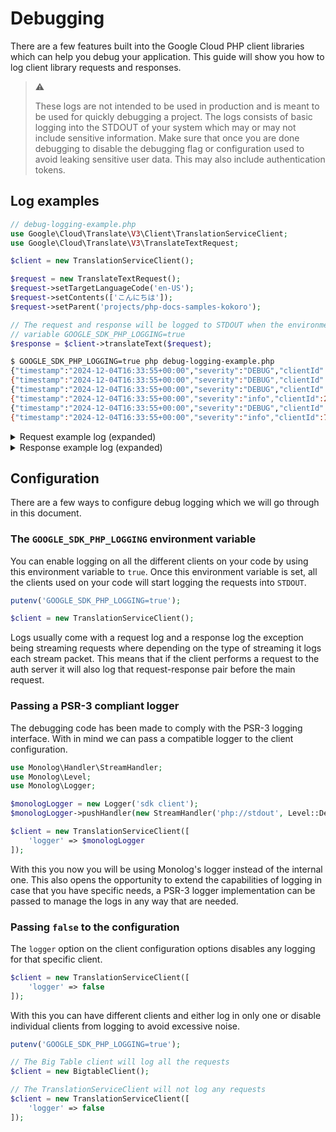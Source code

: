 # Debugging

There are a few features built into the Google Cloud PHP client libraries which can help you debug
your application. This guide will show you how to log client library requests and responses.

> :warning:
>
> These logs are not intended to be used in production and is meant to be used for quickly
> debugging a project. The logs consists of basic logging into the STDOUT of your system which may
> or may not include sensitive information. Make sure that once you are done debugging to disable
> the debugging flag or configuration used to avoid leaking sensitive user data. This may also
> include authentication tokens.

## Log examples

```php
// debug-logging-example.php
use Google\Cloud\Translate\V3\Client\TranslationServiceClient;
use Google\Cloud\Translate\V3\TranslateTextRequest;

$client = new TranslationServiceClient();

$request = new TranslateTextRequest();
$request->setTargetLanguageCode('en-US');
$request->setContents(['こんにちは']);
$request->setParent('projects/php-docs-samples-kokoro');

// The request and response will be logged to STDOUT when the environment
// variable GOOGLE_SDK_PHP_LOGGING=true
$response = $client->translateText($request);
```

```sh
$ GOOGLE_SDK_PHP_LOGGING=true php debug-logging-example.php
{"timestamp":"2024-12-04T16:33:55+00:00","severity":"DEBUG","clientId":73,"requestId":2427,"jsonPayload":{"request.headers":{"x-goog-api-client":["gl-php/8.3.14 gapic/1.20.0 gax/1.35.0 grpc/1.59.1 rest/1.35.0 pb/+n"],"User-Agent":["gcloud-php-new/1.20.0"],"X-Goog-User-Project":["<PROJECT_ID>"],"x-goog-request-params":["parent=projects%2F<PROJECT_ID>"]},"request.payload":"{\"contents\":[\"こんにちは\"],\"targetLanguageCode\":\"en-US\",\"parent\":\"projects\/<PROJECT_ID>\"}"}}
{"timestamp":"2024-12-04T16:33:55+00:00","severity":"DEBUG","clientId":21,"requestId":2421,"jsonPayload":{"request.method":"POST","request.url":"https://oauth2.googleapis.com/token","request.headers":{"Host":["oauth2.googleapis.com"],"Cache-Control":["no-store"],"Content-Type":["application/x-www-form-urlencoded"],"x-goog-api-client":["gl-php/8.3.14 auth/1.43.0 auth-request-type/at cred-type/u"]},"request.payload":"grant_type=refresh_token&refresh_token=<REFRESH_TOKEN>&client_id=<CLIENT_ID>&client_secret=<CLIENT_SECRET>"}}
{"timestamp":"2024-12-04T16:33:55+00:00","severity":"DEBUG","clientId":21,"requestId":2421,"jsonPayload":{"response.headers":{"Expires":["Mon, 01 Jan 1990 00:00:00 GMT"],"Pragma":["no-cache"],"Cache-Control":["no-cache, no-store, max-age=0, must-revalidate"],"Date":["Wed, 04 Dec 2024 16:33:55 GMT"],"Content-Type":["application/json; charset=utf-8"],"Vary":["X-Origin","Referer","Origin,Accept-Encoding"],"Server":["scaffolding on HTTPServer2"],"X-XSS-Protection":["0"],"X-Frame-Options":["SAMEORIGIN"],"X-Content-Type-Options":["nosniff"],"Alt-Svc":["h3=\":443\"; ma=2592000,h3-29=\":443\"; ma=2592000"],"Accept-Ranges":["none"],"Transfer-Encoding":["chunked"]},"response.payload":"{\"access_token\":\"<ACCESS_TOKEN>",\"expires_in\": 3599,\"scope\": \"https://www.googleapis.com/auth/sqlservice.login https://www.googleapis.com/auth/cloud-platform openid https://www.googleapis.com/auth/userinfo.email\",\"token_type\": \"Bearer\",\"id_token\": \"<ID_TOKEN>","latencyMillis":150}}
{"timestamp":"2024-12-04T16:33:55+00:00","severity":"info","clientId":21,"requestId":2421,"jsonPayload":{"response.status":200}}
{"timestamp":"2024-12-04T16:33:55+00:00","severity":"DEBUG","clientId":73,"requestId":73,"jsonPayload":{"response.headers":{"pc-high-bwd-bin":["KgIYIA"]},"response.payload":"{\"translations\":[{\"translatedText\":\"Hello\",\"detectedLanguageCode\":\"ja\"}]}","latencyMillis":390}}
{"timestamp":"2024-12-04T16:33:55+00:00","severity":"info","clientId":73,"requestId":73,"jsonPayload":{"response.status":0}}
```

<details>
<summary>Request example log (expanded)</summary>

```json
{
    "timestamp": "2024-12-03T15:21:47-05:00",
    "severity": "DEBUG",
    "clientId": 83,
    "requestId": 2435,
    "jsonPayload": {
        "request.method": "POST",
        "request.url": "https://translate.googleapis.com/v3/projects/<YOUR_PROJECT",
        "request.headers": {
            "Host": [
                "translate.googleapis.com"
            ],
            "Content-Type": [
                "application/json"
            ],
            "x-goog-api-client": [
                "gl-php/8.2.24 gapic/1.20.0 gax/1.35.0 grpc/1.66.0 rest/1.35.0 pb/+n"
            ],
            "User-Agent": [
                "gcloud-php-new/1.20.0"
            ],
            "X-Goog-User-Project": [
                "<YOUR_PROJECT>"
            ],
            "x-goog-request-params": [
                "parent=projects%2F<YOUR_PROJECT>"
            ],
            "authorization": [
                "Bearer <YOUR_AUTHORIZATION_TOKEN>"
            ]
        },
        "request.payload": "{\"contents\":[\"こんにちは\"],\"targetLanguageCode\":\"en-US\",\"parent\":\"projects\\/<YOUR_PROJECT>\"}"
    }
}
```

</details>
<details>
<summary>Response example log (expanded)</summary>

```json
{
    "timestamp": "2024-12-03T15:21:47-05:00",
    "severity": "DEBUG",
    "clientId": 83,
    "requestId": 2435,
    "jsonPayload": {
        "response.headers": {
            "Content-Type": [
                "application/json; charset=UTF-8"
            ],
            "Vary": [
                "X-Origin",
                "Referer",
                "Origin,Accept-Encoding"
            ],
            "Date": [
                "Tue, 03 Dec 2024 20:21:47 GMT"
            ],
            "Server": [
                "ESF"
            ],
            "Cache-Control": [
                "private"
            ],
            "X-XSS-Protection": [
                "0"
            ],
            "X-Frame-Options": [
                "SAMEORIGIN"
            ],
            "X-Content-Type-Options": [
                "nosniff"
            ],
            "Accept-Ranges": [
                "none"
            ],
            "Transfer-Encoding": [
                "chunked"
            ]
        },
        "response.payload": "{\"translations\":[{\"translatedText\": \"Hello\",\"detectedLanguageCode\":\"ja\"}]}",
        "latencyMillis": 152
    }
}
```

</details>

## Configuration

There are a few ways to configure debug logging which we will go through in this document.

### The `GOOGLE_SDK_PHP_LOGGING` environment variable

You can enable logging on all the different clients on your code by using this environment variable
to `true`. Once this environment variable is set, all the clients used on your code will start
logging the requests into `STDOUT`.

```php
putenv('GOOGLE_SDK_PHP_LOGGING=true');

$client = new TranslationServiceClient();
```

Logs usually come with a request log and a response log the exception being streaming requests
where depending on the type of streaming it logs each stream packet. This means that if the client
performs a request to the auth server it will also log that request-response pair before the main
request.


### Passing a PSR-3 compliant logger

The debugging code has been made to comply with the PSR-3 logging interface. With in mind we can
pass a compatible logger to the client configuration.

```php
use Monolog\Handler\StreamHandler;
use Monolog\Level;
use Monolog\Logger;

$monologLogger = new Logger('sdk client');
$monologLogger->pushHandler(new StreamHandler('php://stdout', Level::Debug));

$client = new TranslationServiceClient([
    'logger' => $monologLogger
]);
```

With this you now you will be using Monolog's logger instead of the internal one. This also opens
the opportunity to extend the capabilities of logging in case that you have specific needs, a PSR-3
logger implementation can be passed to manage the logs in any way that are needed.

### Passing `false` to the configuration

The `logger` option on the client configuration options disables any logging for that specific
client.

```php
$client = new TranslationServiceClient([
    'logger' => false
]);
```

With this you can have different clients and either log in only one or disable individual clients
from logging to avoid excessive noise.

```php
putenv('GOOGLE_SDK_PHP_LOGGING=true');

// The Big Table client will log all the requests
$client = new BigtableClient();

// The TranslationServiceClient will not log any requests
$client = new TranslationServiceClient([
    'logger' => false
]);
```
